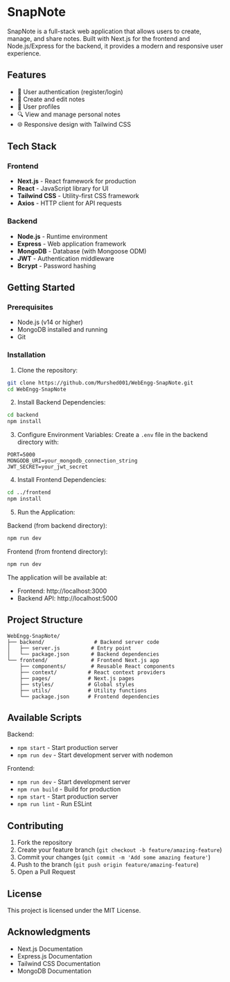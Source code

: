 # SnapNote

SnapNote is a full-stack web application that allows users to create, manage, and share notes. Built with Next.js for the frontend and Node.js/Express for the backend, it provides a modern and responsive user experience.

## Features

- 🔐 User authentication (register/login)
- 📝 Create and edit notes
- 👤 User profiles
- 🔍 View and manage personal notes
- 🌐 Responsive design with Tailwind CSS

## Tech Stack

### Frontend
- **Next.js** - React framework for production
- **React** - JavaScript library for UI
- **Tailwind CSS** - Utility-first CSS framework
- **Axios** - HTTP client for API requests

### Backend
- **Node.js** - Runtime environment
- **Express** - Web application framework
- **MongoDB** - Database (with Mongoose ODM)
- **JWT** - Authentication middleware
- **Bcrypt** - Password hashing

## Getting Started

### Prerequisites
- Node.js (v14 or higher)
- MongoDB installed and running
- Git

### Installation

1. Clone the repository:
```bash
git clone https://github.com/Murshed001/WebEngg-SnapNote.git
cd WebEngg-SnapNote
```

2. Install Backend Dependencies:
```bash
cd backend
npm install
```

3. Configure Environment Variables:
Create a `.env` file in the backend directory with:
```env
PORT=5000
MONGODB_URI=your_mongodb_connection_string
JWT_SECRET=your_jwt_secret
```

4. Install Frontend Dependencies:
```bash
cd ../frontend
npm install
```

5. Run the Application:

Backend (from backend directory):
```bash
npm run dev
```

Frontend (from frontend directory):
```bash
npm run dev
```

The application will be available at:
- Frontend: http://localhost:3000
- Backend API: http://localhost:5000

## Project Structure

```
WebEngg-SnapNote/
├── backend/                # Backend server code
│   ├── server.js          # Entry point
│   └── package.json       # Backend dependencies
└── frontend/              # Frontend Next.js app
    ├── components/        # Reusable React components
    ├── context/          # React context providers
    ├── pages/            # Next.js pages
    ├── styles/           # Global styles
    ├── utils/            # Utility functions
    └── package.json      # Frontend dependencies
```

## Available Scripts

Backend:
- `npm start` - Start production server
- `npm run dev` - Start development server with nodemon

Frontend:
- `npm run dev` - Start development server
- `npm run build` - Build for production
- `npm start` - Start production server
- `npm run lint` - Run ESLint

## Contributing

1. Fork the repository
2. Create your feature branch (`git checkout -b feature/amazing-feature`)
3. Commit your changes (`git commit -m 'Add some amazing feature'`)
4. Push to the branch (`git push origin feature/amazing-feature`)
5. Open a Pull Request

## License

This project is licensed under the MIT License.

## Acknowledgments

- Next.js Documentation
- Express.js Documentation
- Tailwind CSS Documentation
- MongoDB Documentation
